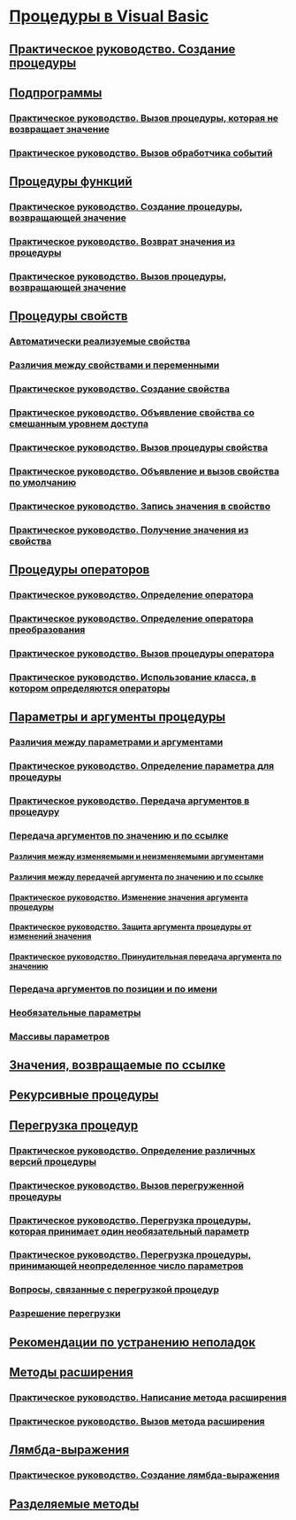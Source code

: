 # [Процедуры в Visual Basic](index.md)
## [Практическое руководство. Создание процедуры](how-to-create-a-procedure.md)
## [Подпрограммы](sub-procedures.md)
### [Практическое руководство. Вызов процедуры, которая не возвращает значение](how-to-call-a-procedure-that-does-not-return-a-value.md)
### [Практическое руководство. Вызов обработчика событий](how-to-call-an-event-handler.md)
## [Процедуры функций](function-procedures.md)
### [Практическое руководство. Создание процедуры, возвращающей значение](how-to-create-a-procedure-that-returns-a-value.md)
### [Практическое руководство. Возврат значения из процедуры](how-to-return-a-value-from-a-procedure.md)
### [Практическое руководство. Вызов процедуры, возвращающей значение](how-to-call-a-procedure-that-returns-a-value.md)
## [Процедуры свойств](property-procedures.md)
### [Автоматически реализуемые свойства](auto-implemented-properties.md)
### [Различия между свойствами и переменными](differences-between-properties-and-variables.md)
### [Практическое руководство. Создание свойства](how-to-create-a-property.md)
### [Практическое руководство. Объявление свойства со смешанным уровнем доступа](how-to-declare-a-property-with-mixed-access-levels.md)
### [Практическое руководство. Вызов процедуры свойства](how-to-call-a-property-procedure.md)
### [Практическое руководство. Объявление и вызов свойства по умолчанию](how-to-declare-and-call-a-default-property.md)
### [Практическое руководство. Запись значения в свойство](how-to-put-a-value-in-a-property.md)
### [Практическое руководство. Получение значения из свойства](how-to-get-a-value-from-a-property.md)
## [Процедуры операторов](operator-procedures.md)
### [Практическое руководство. Определение оператора](how-to-define-an-operator.md)
### [Практическое руководство. Определение оператора преобразования](how-to-define-a-conversion-operator.md)
### [Практическое руководство. Вызов процедуры оператора](how-to-call-an-operator-procedure.md)
### [Практическое руководство. Использование класса, в котором определяются операторы](how-to-use-a-class-that-defines-operators.md)
## [Параметры и аргументы процедуры](procedure-parameters-and-arguments.md)
### [Различия между параметрами и аргументами](differences-between-parameters-and-arguments.md)
### [Практическое руководство. Определение параметра для процедуры](how-to-define-a-parameter-for-a-procedure.md)
### [Практическое руководство. Передача аргументов в процедуру](how-to-pass-arguments-to-a-procedure.md)
### [Передача аргументов по значению и по ссылке](passing-arguments-by-value-and-by-reference.md)
#### [Различия между изменяемыми и неизменяемыми аргументами](differences-between-modifiable-and-nonmodifiable-arguments.md)
#### [Различия между передачей аргумента по значению и по ссылке](differences-between-passing-an-argument-by-value-and-by-reference.md)
#### [Практическое руководство. Изменение значения аргумента процедуры](how-to-change-the-value-of-a-procedure-argument.md)
#### [Практическое руководство. Защита аргумента процедуры от изменений значения](how-to-protect-a-procedure-argument-against-value-changes.md)
#### [Практическое руководство. Принудительная передача аргумента по значению](how-to-force-an-argument-to-be-passed-by-value.md)
### [Передача аргументов по позиции и по имени](passing-arguments-by-position-and-by-name.md)
### [Необязательные параметры](optional-parameters.md)
### [Массивы параметров](parameter-arrays.md)
## [Значения, возвращаемые по ссылке](ref-return-values.md)
## [Рекурсивные процедуры](recursive-procedures.md)
## [Перегрузка процедур](procedure-overloading.md)
### [Практическое руководство. Определение различных версий процедуры](how-to-define-multiple-versions-of-a-procedure.md)
### [Практическое руководство. Вызов перегруженной процедуры](how-to-call-an-overloaded-procedure.md)
### [Практическое руководство. Перегрузка процедуры, которая принимает один необязательный параметр](how-to-overload-a-procedure-that-takes-optional-parameters.md)
### [Практическое руководство. Перегрузка процедуры, принимающей неопределенное число параметров](how-to-overload-a-procedure-that-takes-an-indefinite-number-of-parameters.md)
### [Вопросы, связанные с перегрузкой процедур](considerations-in-overloading-procedures.md)
### [Разрешение перегрузки](overload-resolution.md)
## [Рекомендации по устранению неполадок](troubleshooting-procedures.md)
## [Методы расширения](extension-methods.md)
### [Практическое руководство. Написание метода расширения](how-to-write-an-extension-method.md)
### [Практическое руководство. Вызов метода расширения](how-to-call-an-extension-method.md)
## [Лямбда-выражения](lambda-expressions.md)
### [Практическое руководство. Создание лямбда-выражения](how-to-create-a-lambda-expression.md)
## [Разделяемые методы](partial-methods.md)
